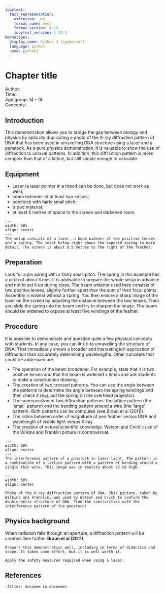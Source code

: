 ```yaml
---
jupytext:
  text_representation:
    extension: .md
    format_name: myst
    format_version: 0.13
    jupytext_version: 1.10.3
kernelspec:
  display_name: Python 3 (ipykernel)
  language: python
  name: python3
---
```


# Chapter title


Author:     \
Time:	  	\
Age group:	14 - 18\
Concepts:	

## Introduction
This demonstration allows you to bridge the gap between biology and physics by optically duplicating a photo of the X-ray diffraction pattern of DNA that has been used in unravelling DNA structure using a laser and a penstock. As a pure physics demonstration, it is valuable to show the use of diffraction to unravel patterns. In addition, this diffraction pattern is more complex than that of a lattice, but still simple enough to calculate.

## Equipment
* Laser (a laser pointer in a tripod can be done, but does not work as well); 
* beam extender of at least two lenses; 
* penstock with fairly small pitch; 
* tripod material; 
* at least 5 metres of space to the screen and darkened room.

```{figure} demo93_figure1.jpg
---
width: 50%
align: center
---
The setup consists of a laser, a beam widener of two positive lenses and a spring. The inset below right shows the exposed spring in more detail. The screen is about 6.5 metres to the right of the feather.
```

## Preparation
Look for a pin spring with a fairly small pitch. The spring in this example has a pitch of about 3 mm. It is advisable to prepare the whole setup in advance and not to set it up during class. 
The beam widener used here consists of two positive lenses, slightly further apart than the sum of their focal points. Assembly is easiest without a spring. You then ensure a sharp image of the laser on the screen by adjusting the distance between the two lenses. Then you slide the spring into the beam and try to sharpen the image. The beam should be widened to expose at least five windings of the feather.

## Procedure
It is possible to demonstrate and question quite a few physical concepts with students. In any case, you can link it to unravelling the structure of DNA. That immediately shows a broader and interesting(er) application of diffraction than accurately determining wavelengths.
Other concepts that could be addressed are:
- The operation of the beam broadener. For example, state that it is two positive lenses and that the beam is widened x times and ask students to make a construction drawing;
- The creation of two crossed patterns. You can use the angle between the patterns to determine the angle between the spring windings and then check it (e.g. put the spring on the overhead projector).
- The superposition of two diffraction patterns: the lattice pattern (the 'small' pattern) and the bending pattern around a wire (the 'large' pattern). Both patterns can be computed (see Braun et al (2011)).
- The ratios between order of magnitude of pen feather versus DNA and wavelength of visible light versus X-ray.
- The creation of natural scientific knowledge. Watson and Crick's use of the Wilkins and Franklin picture is controversial.



```{figure} demo93_figure2a.jpg
---
width: 50%
align: center
---
The interference pattern of a penstock in laser light. The pattern is a combination of a lattice pattern with a pattern of bending around a single thin wire. This image was in reality about 22 cm high. 
```

```{figure} demo93_figure4.jpg
---
width: 50%
align: center
---
Photo of the X-ray diffraction pattern of DNA. This picture, taken by Wilkins and Franklin, was used by Watson and Crick to confirm the double-helix structure of DNA. Find the similarities with the interference pattern of the penstock!
```

## Physics background
When radiation falls through an aperture, a diffraction pattern will be created. See further **Braun et al (2011)**.

```{tip}
Prepare this demonstration well, including in terms of didactics and scope. It takes some effort, but it is well worth it.
```

```{warning}
Apply the safety measures required when using a laser.
```

## References
```{bibliography}
:filter: docname in docnames
```